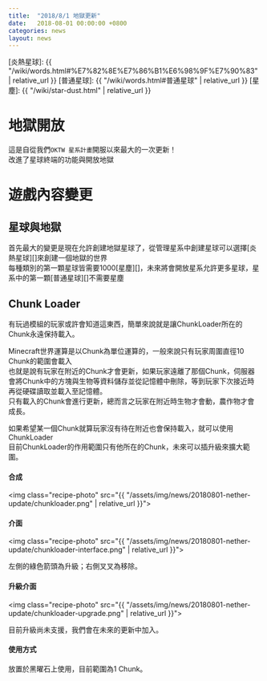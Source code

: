 ```yaml
---
title:  "2018/8/1 地獄更新"
date:   2018-08-01 00:00:00 +0800
categories: news
layout: news
---
```

[炎熱星球]: {{ "/wiki/words.html#%E7%82%8E%E7%86%B1%E6%98%9F%E7%90%83" | relative_url }}
[普通星球]: {{ "/wiki/words.html#普通星球" | relative_url }}
[星塵]: {{ "/wiki/star-dust.html" | relative_url }}

# 地獄開放
這是自從我們`OKTW 星系計畫`開服以來最大的一次更新！  
改進了星球終端的功能與開放地獄

# 遊戲內容變更
## 星球與地獄
首先最大的變更是現在允許創建地獄星球了，從管理星系中創建星球可以選擇[炎熱星球][]來創建一個地獄的世界  
每種類別的第一顆星球皆需要1000[星塵][]，未來將會開放星系允許更多星球，星系中的第一顆[普通星球][]不需要星塵

## Chunk Loader
有玩過模組的玩家或許會知道這東西，簡單來說就是讓ChunkLoader所在的Chunk永遠保持載入。

Minecraft世界運算是以Chunk為單位運算的，一般來說只有玩家周圍直徑10 Chunk的範圍會載入  
也就是說有玩家在附近的Chunk才會更新，如果玩家遠離了那個Chunk，伺服器會將Chunk中的方塊與生物等資料儲存並從記憶體中刪除，等到玩家下次接近時再從硬碟讀取並載入至記憶體。  
只有載入的Chunk會進行更新，總而言之玩家在附近時生物才會動，農作物才會成長。

如果希望某一個Chunk就算玩家沒有待在附近也會保持載入，就可以使用ChunkLoader  
目前ChunkLoader的作用範圍只有他所在的Chunk，未來可以插升級來擴大範圍。  

#### 合成

<img class="recipe-photo" src="{{ "/assets/img/news/20180801-nether-update/chunkloader.png" | relative_url }}">

#### 介面

<img class="recipe-photo" src="{{ "/assets/img/news/20180801-nether-update/chunkloader-interface.png" | relative_url }}">

左側的綠色箭頭為升級；右側叉叉為移除。

#### 升級介面

<img class="recipe-photo" src="{{ "/assets/img/news/20180801-nether-update/chunkloader-upgrade.png" | relative_url }}">

目前升級尚未支援，我們會在未來的更新中加入。

#### 使用方式

放置於黑曜石上使用，目前範圍為1 Chunk。